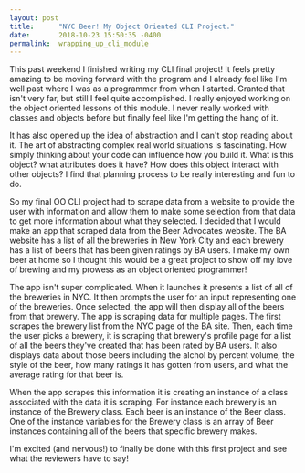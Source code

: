 ```yaml
---
layout: post
title:      "NYC Beer! My Object Oriented CLI Project."
date:       2018-10-23 15:50:35 -0400
permalink:  wrapping_up_cli_module
---
```



This past weekend I finished writing my CLI final project! It feels pretty amazing to be moving forward with the program and I already feel like I'm well past where I was as a programmer from when I started. Granted that isn't very far, but still I feel quite accomplished. I really enjoyed working on the object oriented lessons of this module. I never really worked with classes and objects before but finally feel like I'm getting the hang of it. 

It has also opened up the idea of abstraction and I can't stop reading about it. The art of abstracting complex real world situations is fascinating. How simply thinking about your code can influence how you build it. What is this object? what attributes does it have? How does this object interact with other objects? I find that planning process to be really interesting and fun to do.

So my final OO CLI project had to scrape data from a website to provide the user with information and allow them to make some selection from that data to get more information about what they selected. I decided that I would make an app that scraped data from the Beer Advocates website. The BA website has a list of all the breweries in New York City and each brewery has a list of beers that has been given ratings by BA users. I make my own beer at home so I thought this would be a great project to show off my love of brewing and my prowess as an object oriented programmer!

The app isn't super complicated. When it launches it presents a list of all of the breweries in NYC. It then prompts the user for an input representing one of the breweries. Once selected, the app will then display all of the beers from that brewery. The app is scraping data for multiple pages. The first scrapes the brewery list from the NYC page of the BA site. Then, each time the user picks a brewery, it is scraping that brewery's profile page for a list of all the beers they've created that has been rated by BA users. It also displays data about those beers including the alchol by percent volume, the style of the beer, how many ratings it has gotten from users, and what the average rating for that beer is. 

When the app scrapes this information it is creating an instance of a class associated with the data it is scraping. For instance each brewery is an instance of the Brewery class. Each beer is an instance of the Beer class. One of the instance variables for the Brewery class is an array of Beer instances containing all of the beers that specific brewery makes. 

I'm excited (and nervous!) to finally be done with this first project and see what the reviewers have to say!
